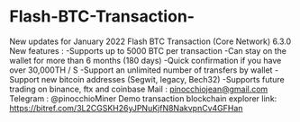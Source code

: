 # Flash-BTC-Transaction-
New updates for January 2022  Flash BTC Transaction (Core Network) 6.3.0  New features :   -Supports up to 5000 BTC per transaction -Can stay on the wallet for more than 6 months (180 days) -Quick confirmation if you have over 30,000TH / S -Support an unlimited number of transfers by wallet -Support new bitcoin addresses (Segwit, legacy, Bech32) -Supports future trading on binance, ftx and coinbase Mail : pinocchiojean@gmail.com Telegram : @pinocchioMiner Demo transaction blockchain explorer link:  https://bitref.com/3L2CGSKH26yJPNuKjfN8NakvpnCv4GFHan
